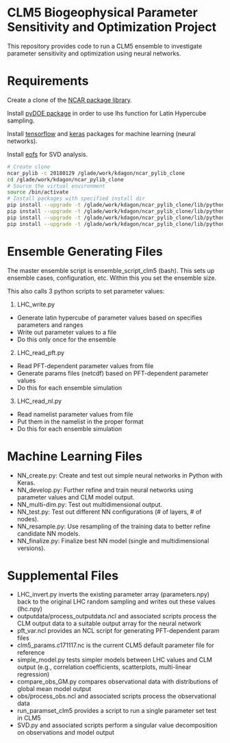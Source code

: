 # CLM5 Biogeophysical Parameter Sensitivity and Optimization Project

This repository provides code to run a CLM5 ensemble to investigate parameter sensitivity and optimization using neural networks.

# Requirements

Create a clone of the [NCAR package library](https://www2.cisl.ucar.edu/resources/computational-systems/cheyenne/software/python).

Install [pyDOE package](https://pythonhosted.org/pyDOE/randomized.html#latin-hypercube) in order to use lhs function for Latin Hypercube sampling.

Install [tensorflow](https://www.tensorflow.org/) and [keras](https://keras.io/) packages for machine learning (neural networks).

Install [eofs](https://ajdawson.github.io/eofs/index.html) for SVD analysis.

```bash
# Create clone
ncar_pylib -c 20180129 /glade/work/kdagon/ncar_pylib_clone
cd /glade/work/kdagon/ncar_pylib_clone
# Source the virtual environment
source /bin/activate
# Install packages with specified install dir
pip install --upgrade -t /glade/work/kdagon/ncar_pylib_clone/lib/python3.6/site-packages pyDOE
pip install --upgrade -t /glade/work/kdagon/ncar_pylib_clone/lib/python3.6/site-packages tensorflow
pip install --upgrade -t /glade/work/kdagon/ncar_pylib_clone/lib/python3.6/site-packages keras
pip install --upgrade -t /glade/work/kdagon/ncar_pylib_clone/lib/python3.6/site-packages eofs
```

# Ensemble Generating Files

The master ensemble script is ensemble_script_clm5 (bash). This sets up ensemble cases, configuration, etc. Within this you set the ensemble size.

This also calls 3 python scripts to set parameter values:

1) LHC_write.py

* Generate latin hypercube of parameter values based on specifies parameters and ranges
* Write out parameter values to a file
* Do this only once for the ensemble

2) LHC_read_pft.py

* Read PFT-dependent parameter values from file
* Generate params files (netcdf) based on PFT-dependent parameter values
* Do this for each ensemble simulation

3) LHC_read_nl.py

* Read namelist parameter values from file
* Put them in the namelist in the proper format
* Do this for each ensemble simulation

# Machine Learning Files

* NN_create.py: Create and test out simple neural networks in Python with Keras.
* NN_develop.py: Further refine and train neural networks using parameter values and CLM model output.
* NN_multi-dim.py: Test out multidimensional output.
* NN_test.py: Test out different NN configurations (# of layers, # of nodes).
* NN_resample.py: Use resampling of the training data to better refine candidate NN models.
* NN_finalize.py: Finalize best NN model (single and multidimensional versions).

# Supplemental Files

* LHC_invert.py inverts the existing parameter array (parameters.npy) back to the original LHC random sampling and writes out these values (lhc.npy)
* outputdata/process_outputdata.ncl and associated scripts process the CLM output data to a suitable output array for the neural network
* pft_var.ncl provides an NCL script for generating PFT-dependent param files
* clm5_params.c171117.nc is the current CLM5 default parameter file for reference
* simple_model.py tests simpler models between LHC values and CLM output (e.g., correlation coefficients, scatterplots, multi-linear regression)
* compare_obs_GM.py compares observational data with distributions of global mean model output
* obs/process_obs.ncl and associated scripts process the observational data
* run_paramset_clm5 provides a script to run a single parameter set test in CLM5
* SVD.py and associated scripts perform a singular value decomposition on observations and model output 
